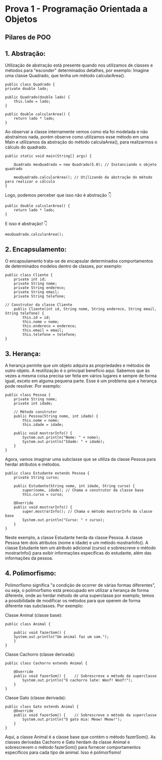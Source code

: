 # Prova 1 - Programação Orientada a Objetos
## Pilares de POO
## 1.  Abstração:
Utilização de abstração está presente quando nos utilizamos de classes e métodos para "esconder" determinados detalhes, 
por exemplo:
Imagine uma classe Quadrado, que tenha um método calcularArea().

    public class Quadrado {
    private double lado;

    public Quadrado(double lado) {
        this.lado = lado;
    }

    public double calcularArea() {
        return lado * lado;
    }

Ao observar a classe internamente vemos como ela foi modelada e não abstraímos nada, porém observe como utilizamos esse 
método em uma Main e utilizamos da abstração do método calculaArea(), para realizarmos o cálculo do quadrado.

    public static void main(String[] args) {

        Quadrado meuQuadrado = new Quadrado(5.0); // Instanciando o objeto quadrado
        
        meuQuadrado.calcularArea(); // Utilizando da abstração do método para realizar o cálculo
    }

Logo, podemos perceber que isso não é abstração 👇

    public double calcularArea() {
        return lado * lado;
    }

E isso é abstração! 👇

    meuQuadrado.calcularArea();

## 2.  Encapsulamento:
O encapsulamento trata-se de encapsular determinados comportamentos de determinados modelos dentro de classes,
por exemplo:

    public class Cliente {
        private int id;
        private String nome;
        private String endereco;
        private String email;
        private String telefone;

    // Construtor da classe Cliente
        public Cliente(int id, String nome, String endereco, String email, String telefone) {
            this.id = id;
            this.nome = nome;
            this.endereco = endereco;
            this.email = email;
            this.telefone = telefone;
    }

## 3.  Herança:
A herança permite que um objeto adquira as propriedades e métodos de outro objeto. A reutilização é o 
principal benefício aqui. Sabemos que às vezes a mesma coisa precisa ser feita em vários lugares 
e sempre de forma igual, exceto em alguma pequena parte. Esse é um problema que a herança pode resolver.
Por exemplo:

    public class Pessoa {
        private String nome;
        private int idade;

        // Método construtor
        public Pessoa(String nome, int idade) {
            this.nome = nome;
            this.idade = idade;

        public void mostrarInfo() {
            System.out.println("Nome: " + nome);
            System.out.println("Idade: " + idade);
        }
    }
Agora, vamos imaginar uma subclasse que se utiliza da classe Pessoa para herdar atributos e métodos.

    public class Estudante extends Pessoa {
        private String curso;

        public Estudante(String nome, int idade, String curso) {
            super(nome, idade); // Chama o construtor da classe base
            this.curso = curso;

        @Override
        public void mostrarInfo() {
            super.mostrarInfo(); // Chama o método mostrarInfo da classe base
            System.out.println("Curso: " + curso);
        }
    }
Neste exemplo, a classe Estudante herda da classe Pessoa. A classe Pessoa tem dois atributos (nome e idade) e um método mostrarInfo(). A classe Estudante tem um atributo adicional (curso) e sobrescreve o método mostrarInfo() para exibir informações específicas do estudante, além das informações da pessoa.

## 4.  Polimorfismo:    
Polimorfismo significa "a condição de ocorrer de várias formas diferentes", ou seja, o polimorfismo está preocupado em utilizar a herança de forma diferente, onde ao herdar método de uma superclasse
por exemplo, temos a possibilidade de modificar os métodos para que operem de forma diferente nas subclasses. 
Por exemplo:

Classe Animal (classe base):
    
    public class Animal {

        public void fazerSom() {
        System.out.println("Um animal faz um som.");
        }
    }

Classe Cachorro (classe derivada):

    public class Cachorro extends Animal {

        @Override
        public void fazerSom() {    // Sobrescreve o método da superclasse
            System.out.println("O cachorro late: Woof! Woof!");
        }
    }

Classe Gato (classe derivada):

    public class Gato extends Animal {
        @Override
        public void fazerSom() {    // Sobrescreve o método da superclasse
            System.out.println("O gato mia: Meow! Meow!");
        }
    }

Aqui, a classe Animal é a classe base que contém o método fazerSom(). As classes derivadas Cachorro e Gato herdam da classe Animal e sobrescrevem o método fazerSom() para 
fornecer comportamentos específicos para cada tipo de animal. Isso é polimorfismo!



